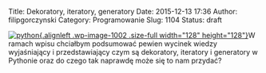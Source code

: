 Title: Dekoratory, iteratory, generatory
Date: 2015-12-13 17:36
Author: filipgorczynski
Category: Programowanie
Slug: 1104
Status: draft

[![python](https://filipgorczynski.files.wordpress.com/2015/04/python1.png){.alignleft .wp-image-1002 .size-full width="128" height="128"}](https://filipgorczynski.files.wordpress.com/2015/04/python1.png)W ramach wpisu chciałbym podsumować pewien wycinek wiedzy wyjaśniający i przedstawiający czym są dekoratory, iteratory i generatory w Pythonie oraz do czego tak naprawdę może się to nam przydać?
